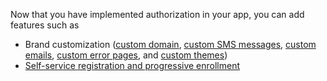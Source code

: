 Now that you have implemented authorization in your app, you can add features such as

* Brand customization ([custom domain](/docs/guides/custom-url-domain/), [custom SMS messages](/docs/guides/custom-sms-messaging/), [custom emails](/docs/guides/custom-email/), [custom error pages](/docs/guides/custom-error-pages/), and [custom themes](/docs/guides/customize-themes/))
* [Self-service registration and progressive enrollment](/docs/guides/configure-profile-enrollment-policies/main/)
